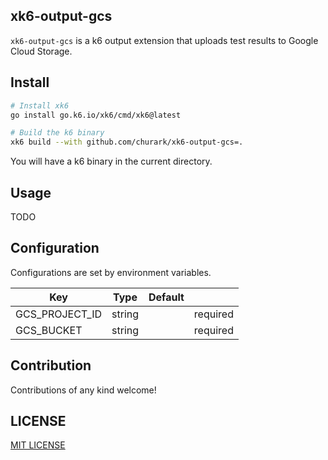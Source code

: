 ## xk6-output-gcs

`xk6-output-gcs` is a k6 output extension that uploads test results to Google Cloud Storage.

## Install

```bash
# Install xk6
go install go.k6.io/xk6/cmd/xk6@latest

# Build the k6 binary
xk6 build --with github.com/churark/xk6-output-gcs=.
```

You will have a k6 binary in the current directory.

## Usage

TODO

## Configuration

Configurations are set by environment variables.

| Key            | Type   | Default |          | 
| -------------- | ------ | ------- | -------- | 
| GCS_PROJECT_ID | string |         | required | 
| GCS_BUCKET     | string |         | required | 

## Contribution

Contributions of any kind welcome!

## LICENSE

[MIT LICENSE](https://github.com/churark/xk6-output-gcs/blob/main/LICENSE)
